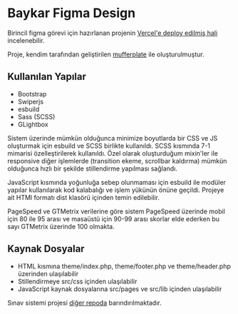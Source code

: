 # Baykar Figma Design

 Birincil figma görevi için hazırlanan projenin [Vercel'e deploy edilmiş hali](https://baykarfigma.vercel.app/) incelenebilir. 

 Proje, kendim tarafından geliştirilen [mufferplate](https://github.com/furkantaskin/mufferplate) ile oluşturulmuştur.

## Kullanılan Yapılar

- Bootstrap
- Swiperjs
- esbuild
- Sass (SCSS)
- GLightbox


Sistem üzerinde mümkün olduğunca minimize boyutlarda bir CSS ve JS oluşturmak için esbuild ve SCSS birlikte kullanıldı. SCSS kısmında 7-1 mimarisi özelleştirilerek kullanıldı. Özel olarak oluşturduğum mixin'ler ile responsive diğer işlemlerde (transition ekeme, scrollbar kaldırma) mümkün olduğunca hızlı bir şekilde stillendirme yapılması sağlandı. 

JavaScript kısmında yoğunluğa sebep olunmaması için esbuild ile modüler yapılar kullanılarak kod kalabalığı ve işlem yükünün önüne geçildi. Projeye ait HTMl formatı dist klasörü içinden temin edilebilir.

PageSpeed ve GTMetrix verilerine göre sistem PageSpeed üzerinde mobil için 80 ile 95 arası ve masaüstü için 90-99 arası skorlar elde ederken bu sayı GTMetrix üzerinde 100 olmakta. 

## Kaynak Dosyalar

- HTML kısmına theme/index.php, theme/footer.php ve theme/header.php üzerinden ulaşılabilir
- Stillendirmeye src/css içinden ulaşılabilir 
- JavaScript kaynak dosyalarına src/pages ve src/lib içinden ulaşılabilir

Sınav sistemi projesi [diğer repoda](https://github.com/furkantaskin/baykar_task_exam) barındırılmaktadır.
